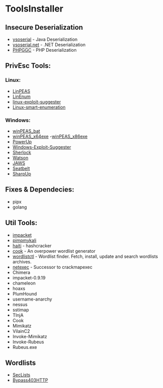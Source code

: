 # ToolsInstaller
## Insecure Deserialization
- [ysoserial](https://github.com/frohoff/ysoserial) - Java Deserialization
- [ysoserial.net](https://github.com/pwntester/ysoserial.net) - .NET Deserialization
- [PHPGGC](https://github.com/ambionics/phpggc) - PHP Deserialization
## PrivEsc Tools:
### Linux:
<!-- Dictionary to Link echo $text | sed 's.GitTools..g' | tr -d '=' | sed 's.".(.' | sed 's.".).' | tr -d " "-->
- [LinPEAS](https://github.com/carlospolop/PEASS-ng/releases/download/20230425-bd7331ea/linpeas.sh)
- [LinEnum](https://raw.githubusercontent.com/rebootuser/LinEnum/master/LinEnum.sh)
- [linux-exploit-suggester](https://raw.githubusercontent.com/The-Z-Labs/linux-exploit-suggester/master/linux-exploit-suggester.sh)
- [Linux-smart-enumeration](https://github.com/diego-treitos/linux-smart-enumeration/releases/download/4.11nw/lse.sh)

### Windows:
- [winPEAS_bat](https://github.com/carlospolop/PEASS-ng/releases/download/20230425-bd7331ea/winPEAS.bat)
- [winPEAS_x64exe](https://github.com/carlospolop/PEASS-ng/releases/download/20230425-bd7331ea/winPEASx64.exe)
-[winPEAS_x86exe](https://github.com/carlospolop/PEASS-ng/releases/download/20230425-bd7331ea/winPEASx86.exe)
- [PowerUp](https://raw.githubusercontent.com/PowerShellMafia/PowerSploit/master/Privesc/PowerUp.ps1)
- [Windows-Exploit-Suggester](https://raw.githubusercontent.com/bitsadmin/wesng/master/wes.py)
- [Sherlock](https://raw.githubusercontent.com/rasta-mouse/Sherlock/master/Sherlock.ps1)
- [Watson](https://github.com/rasta-mouse/Watson/archive/refs/heads/master.zip)
- [JAWS](https://raw.githubusercontent.com/411Hall/JAWS/master/jaws-enum.ps1)
- [Seatbelt](https://github.com/GhostPack/Seatbelt/archive/refs/heads/master.zip)
- [SharpUp](https://github.com/GhostPack/SharpUp/archive/refs/heads/master.zip)

## Fixes & Dependecies:
- pipx
- golang
## Util Tools:
- [impacket](https://github.com/fortra/impacket)
- [pimpmykali](https://github.com/Dewalt-arch/pimpmykali/blob/master/pimpmykali.sh)
- [haiti](https://github.com/noraj/haiti) - hashcracker
- [cook](https://github.com/glitchedgitz/cook) - An overpower wordlist generator
- [wordlistctl](https://github.com/BlackArch/wordlistctl) - Wordlist finder. Fetch, install, update and search wordlists archives.
- [netexec](https://github.com/Pennyw0rth/NetExec) - Successor to crackmapexec
- Chimera
- impacket-0.9.19
- chameleon
- hoaxs
- PlumHound
- username-anarchy
- nessus
- sstimap
- TInjA
- Cook
- Mimikatz
- VilainC2
- Invoke-Mimikatz
- Invoke-Rubeus
- Rubeus.exe


## Wordlists
- [SecLists](https://github.com/danielmiessler/SecLists)
- [Bypass403HTTP](https://github.com/WafflesExploits/Rep/blob/main/Wordlists/bypass403.list)


